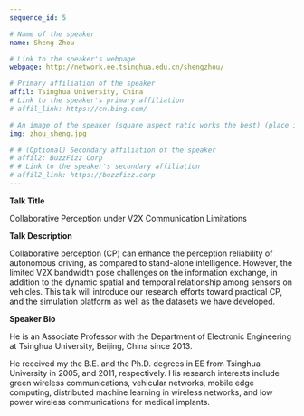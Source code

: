 ```yaml
---
sequence_id: 5

# Name of the speaker
name: Sheng Zhou

# Link to the speaker's webpage
webpage: http://network.ee.tsinghua.edu.cn/shengzhou/

# Primary affiliation of the speaker
affil: Tsinghua University, China
# Link to the speaker's primary affiliation
# affil_link: https://cn.bing.com/

# An image of the speaker (square aspect ratio works the best) (place in the `assets/img/speakers` directory)
img: zhou_sheng.jpg

# # (Optional) Secondary affiliation of the speaker
# affil2: BuzzFizz Corp
# # Link to the speaker's secondary affiliation 
# affil2_link: https://buzzfizz.corp
---
```


<!-- Whatever you write below will show up as the speaker's bio -->

<p><b> Talk Title </b></p>

Collaborative Perception under V2X Communication Limitations

 

<p><b> Talk Description </b></p>

Collaborative perception (CP) can enhance the perception reliability of autonomous driving, as compared to stand-alone intelligence. However, the limited V2X bandwidth pose challenges on the information exchange, in addition to the dynamic spatial and temporal relationship among sensors on vehicles. This talk will introduce our research efforts toward practical CP, and the simulation platform as well as the datasets we have developed. 

 

<p><b> Speaker Bio </b></p>

He is an Associate Professor with the Department of Electronic Engineering at Tsinghua University, Beijing, China since 2013.

He received my the B.E. and the Ph.D. degrees in EE from Tsinghua University in 2005, and 2011, respectively. His research interests include green wireless communications, vehicular networks, mobile edge computing, distributed machine learning in wireless networks, and low power wireless communications for medical implants.
